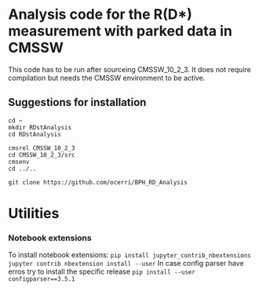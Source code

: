 # Analysis code for the R(D*) measurement with parked data in CMSSW

This code has to be run after sourceing CMSSW_10_2_3. It does not require compilation but needs the CMSSW environment to be active.

## Suggestions for installation

```
cd ~
mkdir RDstAnalysis
cd RDstAnalysis

cmsrel CMSSW_10_2_3
cd CMSSW_10_2_3/src
cmsenv
cd ../..

git clone https://github.com/ocerri/BPH_RD_Analysis
```

# Utilities

### Notebook extensions

To install notebook extensions:
``pip install jupyter_contrib_nbextensions``
``jupyter contrib nbextension install --user``
In case config parser have erros try to install the specific release
``pip install --user configparser==3.5.1``
